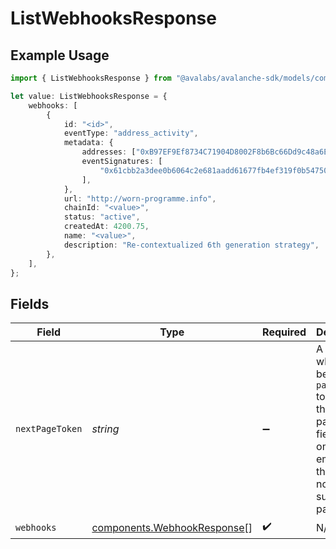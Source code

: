 # ListWebhooksResponse

## Example Usage

```typescript
import { ListWebhooksResponse } from "@avalabs/avalanche-sdk/models/components";

let value: ListWebhooksResponse = {
    webhooks: [
        {
            id: "<id>",
            eventType: "address_activity",
            metadata: {
                addresses: ["0xB97EF9Ef8734C71904D8002F8b6Bc66Dd9c48a6E"],
                eventSignatures: [
                    "0x61cbb2a3dee0b6064c2e681aadd61677fb4ef319f0b547508d495626f5a62f64",
                ],
            },
            url: "http://worn-programme.info",
            chainId: "<value>",
            status: "active",
            createdAt: 4200.75,
            name: "<value>",
            description: "Re-contextualized 6th generation strategy",
        },
    ],
};
```

## Fields

| Field                                                                                                                                  | Type                                                                                                                                   | Required                                                                                                                               | Description                                                                                                                            |
| -------------------------------------------------------------------------------------------------------------------------------------- | -------------------------------------------------------------------------------------------------------------------------------------- | -------------------------------------------------------------------------------------------------------------------------------------- | -------------------------------------------------------------------------------------------------------------------------------------- |
| `nextPageToken`                                                                                                                        | *string*                                                                                                                               | :heavy_minus_sign:                                                                                                                     | A token, which can be sent as `pageToken` to retrieve the next page. If this field is omitted or empty, there are no subsequent pages. |
| `webhooks`                                                                                                                             | [components.WebhookResponse](../../models/components/webhookresponse.md)[]                                                             | :heavy_check_mark:                                                                                                                     | N/A                                                                                                                                    |